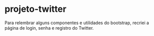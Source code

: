 # projeto-twitter
Para relembrar alguns componentes e utilidades do bootstrap, recriei a página de login, senha e registro do Twitter.
